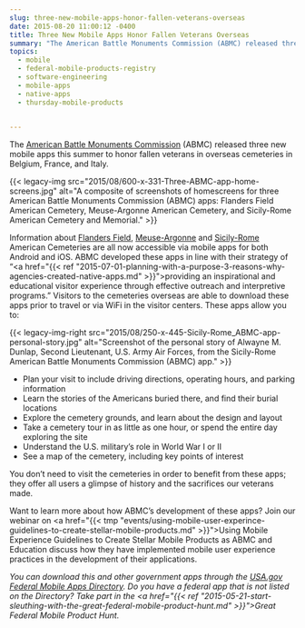 ```yaml
---
slug: three-new-mobile-apps-honor-fallen-veterans-overseas
date: 2015-08-20 11:00:12 -0400
title: Three New Mobile Apps Honor Fallen Veterans Overseas
summary: "The American Battle Monuments Commission (ABMC) released three new mobile apps this summer to honor fallen veterans in overseas cemeteries in Belgium, France, and Italy."
topics:
  - mobile
  - federal-mobile-products-registry
  - software-engineering
  - mobile-apps
  - native-apps
  - thursday-mobile-products
 

---
```


The [American Battle Monuments Commission](https://www.abmc.gov/) (ABMC) released three new mobile apps this summer to honor fallen veterans in overseas cemeteries in Belgium, France, and Italy.

{{< legacy-img src="2015/08/600-x-331-Three-ABMC-app-home-screens.jpg" alt="A composite of screenshots of homescreens for three American Battle Monuments Commission (ABMC) apps: Flanders Field American Cemetery, Meuse-Argonne American Cemetery, and Sicily-Rome American Cemetery and Memorial." >}}

Information about <a href="https://www.abmc.gov/cemeteries-memorials/europe/flanders-field-american-cemetery#.VdS7CCxViko">Flanders Field</a>, <a href="https://www.abmc.gov/cemeteries-memorials/europe/meuse-argonne-american-cemetery#.VdS61yxViko">Meuse-Argonne</a> and <a href="https://www.abmc.gov/cemeteries-memorials/europe/sicily-rome-american-cemetery#.VdS7JSxViko">Sicily-Rome</a> American Cemeteries are all now accessible via mobile apps for both Android and iOS. ABMC developed these apps in line with their strategy of &#8220;<a href="{{< ref "2015-07-01-planning-with-a-purpose-3-reasons-why-agencies-created-native-apps.md" >}}">providing an inspirational and educational visitor experience through effective outreach and interpretive programs</a>.” Visitors to the cemeteries overseas are able to download these apps prior to travel or via WiFi in the visitor centers. These apps allow you to:</p> 

{{< legacy-img-right src="2015/08/250-x-445-Sicily-Rome_ABMC-app-personal-story.jpg" alt="Screenshot of the personal story of Alwayne M. Dunlap, Second Lieutenant, U.S. Army Air Forces, from the Sicily-Rome American Battle Monuments Commission (ABMC) app." >}}

* Plan your visit to include driving directions, operating hours, and parking information
* Learn the stories of the Americans buried there, and find their burial locations
* Explore the cemetery grounds, and learn about the design and layout
* Take a cemetery tour in as little as one hour, or spend the entire day exploring the site
* Understand the U.S. military’s role in World War I or II
* See a map of the cemetery, including key points of interest
  
You don’t need to visit the cemeteries in order to benefit from these apps; they offer all users a glimpse of history and the sacrifices our veterans made.

Want to learn more about how ABMC&#8217;s development of these apps? Join our webinar on <a href="{{< tmp "events/using-mobile-user-experince-guidelines-to-create-stellar-mobile-products.md" >}}">Using Mobile Experience Guidelines to Create Stellar Mobile Products</a> as ABMC and Education discuss how they have implemented mobile user experience practices in the development of their applications.

<i>You can download this and other government apps through the <a href="https://www.usa.gov/mobile-apps">USA.gov Federal Mobile Apps Directory</a>. Do you have a federal app that is not listed on the Directory? Take part in the <a href="{{< ref "2015-05-21-start-sleuthing-with-the-great-federal-mobile-product-hunt.md" >}}">Great Federal Mobile Product Hunt</a>.</i>
